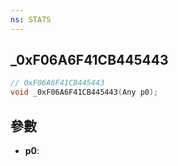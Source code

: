 ```yaml
---
ns: STATS
---
```

## _0xF06A6F41CB445443

```c
// 0xF06A6F41CB445443
void _0xF06A6F41CB445443(Any p0);
```


## 參數
* **p0**: 

